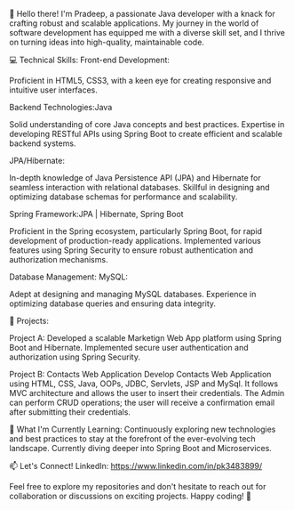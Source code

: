 👋 Hello there! I'm Pradeep, a passionate Java developer with a knack for crafting robust and scalable applications. My journey in the world of software development has equipped me with a diverse skill set, and I thrive on turning ideas into high-quality, maintainable code.

💻 Technical Skills:
Front-end Development:

Proficient in HTML5, CSS3, with a keen eye for creating responsive and intuitive user interfaces.

Backend Technologies:Java

Solid understanding of core Java concepts and best practices.
Expertise in developing RESTful APIs using Spring Boot to create efficient and scalable backend systems.

JPA/Hibernate:

In-depth knowledge of Java Persistence API (JPA) and Hibernate for seamless interaction with relational databases.
Skillful in designing and optimizing database schemas for performance and scalability.

Spring Framework:JPA | Hibernate, Spring Boot

Proficient in the Spring ecosystem, particularly Spring Boot, for rapid development of production-ready applications.
Implemented various features using Spring Security to ensure robust authentication and authorization mechanisms.

Database Management:
MySQL:

Adept at designing and managing MySQL databases.
Experience in optimizing database queries and ensuring data integrity.

🚀 Projects:

Project A: Developed a scalable Marketign Web App platform using Spring Boot and Hibernate. Implemented secure user authentication and authorization using Spring Security.

Project B: Contacts Web Application
Develop Contacts Web Application using HTML, CSS, Java, OOPs, JDBC, Servlets, JSP and MySql. It follows MVC architecture and allows the user to insert their credentials. The Admin can perform CRUD operations; the user will receive a confirmation email after submitting their credentials.

🌱 What I'm Currently Learning:
Continuously exploring new technologies and best practices to stay at the forefront of the ever-evolving tech landscape. Currently diving deeper into Spring Boot and Microservices.

📫 Let's Connect!
LinkedIn: https://www.linkedin.com/in/pk3483899/

Feel free to explore my repositories and don't hesitate to reach out for collaboration or discussions on exciting projects. Happy coding! 🚀


